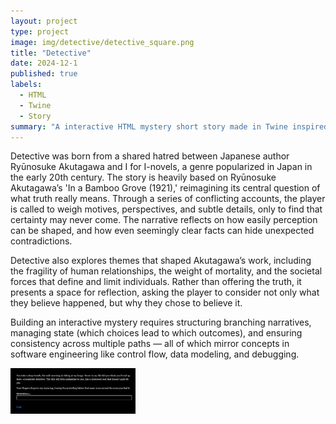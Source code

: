 ```yaml
---
layout: project
type: project
image: img/detective/detective_square.png
title: "Detective"
date: 2024-12-1
published: true
labels:
  - HTML
  - Twine
  - Story
summary: "A interactive HTML mystery short story made in Twine inspired from Ryūnosuke Akutagawa’s 'In a Bamboo Grove (1921)'."
---
```


Detective was born from a shared hatred between Japanese author Ryūnosuke Akutagawa and I for I-novels, a genre popularized in Japan in the early 20th century. The story is heavily based on Ryūnosuke Akutagawa’s 'In a Bamboo Grove (1921),' reimagining its central question of what truth really means. Through a series of conflicting accounts, the player is called to weigh motives, perspectives, and subtle details, only to find that certainty may never come. The narrative reflects on how easily perception can be shaped, and how even seemingly clear facts can hide unexpected contradictions.

Detective also explores themes that shaped Akutagawa’s work, including the fragility of human relationships, the weight of mortality, and the societal forces that define and limit individuals. Rather than offering the truth, it presents a space for reflection, asking the player to consider not only what they believe happened, but why they chose to believe it.

Building an interactive mystery requires structuring branching narratives, managing state (which choices lead to which outcomes), and ensuring consistency across multiple paths — all of which mirror concepts in software engineering like control flow, data modeling, and debugging.

<div class="text-center p-4">
  <img width="200px" src="../img/detective/detective_front.png" class="img-thumbnail" >
</div>
